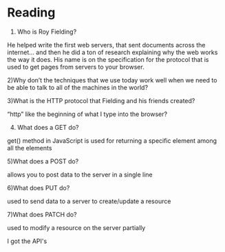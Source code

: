 # Reading

1) Who is Roy Fielding?

He helped write the first web servers, that sent documents across the internet… and then he did a ton of research explaining why the web works the way it does. His name is on the specification for the protocol that is used to get pages from servers to your browser.

2)Why don’t the techniques that we use today work well when we need to be able to talk to all of the machines in the world?

3)What is the HTTP protocol that Fielding and his friends created?

“http” like the beginning of what I type into the browser?

4) What does a GET do?

get() method in JavaScript is used for returning a specific element among all the elements 

5)What does a POST do?

allows you to post data to the server in a single line

6)What does PUT do?

used to send data to a server to create/update a resource

7)What does PATCH do?

used to modify a resource on the server partially



I got the API's